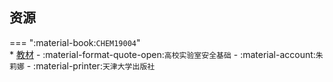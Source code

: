 ## 资源  
=== ":material-book:`CHEM19004`"  
    * [教材](http://api.xtaoa.com/api/lanzou.php?url=https://cqu-openlib.lanzout.com/i7ClV2d36jrg&type=down) - :material-format-quote-open:`高校实验室安全基础` - :material-account:`朱莉娜` - :material-printer:`天津大学出版社`  